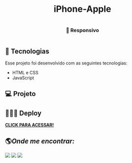 <h1 align="center"> iPhone-Apple </h1>

<div align="center">

  <img src="" alt=""> 
  
  <h3 align="center"> <b>📱 Responsivo</b></h3>
  <img src="" alt=""> 

</div>

## 🚀 Tecnologias

Esse projeto foi desenvolvido com as seguintes tecnologias:

- HTML e CSS
- JavaScript

## 💻 Projeto



## 👨🏻‍💻 Deploy

<a target="_blank" href=""><b>CLICK PARA ACESSAR!</b></a>

## 🌎<i>Onde me encontrar:</i> <br>

<div style="display: inline_block">
  <a href="https://www.linkedin.com/in/kaua-medeiros/" target="_blank"><img src="https://img.shields.io/badge/-LinkedIn-%230077B5?style=for-the-badge&logo=linkedin&logoColor=white"></a>
  <a href = "mailto:contato.kauamedeiros@gmail.com" target="_blank"><img src="https://img.shields.io/badge/-Gmail-%23333?style=for-the-badge&logo=gmail&logoColor=white" target="_blank"></a> 
  <a href="https://www.instagram.com/k.matheus/" target="_blank"><img src="https://user-images.githubusercontent.com/75697499/179569889-2a993690-1c1d-4c3c-a89e-775aee94a742.svg"></a>
</div>
